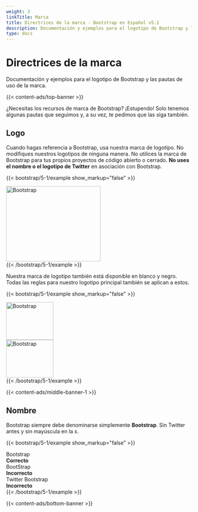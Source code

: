 ```yaml
---
weight: 3
linkTitle: Marca
title: Directrices de la marca · Bootstrap en Español v5.1
description: Documentación y ejemplos para el logotipo de Bootstrap y las pautas de uso de la marca.
type: docs
---
```


# Directrices de la marca

Documentación y ejemplos para el logotipo de Bootstrap y las pautas de uso de la marca.

{{< content-ads/top-banner >}}

¿Necesitas los recursos de marca de Bootstrap? ¡Estupendo! Solo tenemos algunas pautas que seguimos y, a su vez, te pedimos que las siga también.

## Logo

Cuando hagas referencia a Bootstrap, usa nuestra marca de logotipo. No modifiques nuestros logotipos de ninguna manera. No utilices la marca de Bootstrap para tus propios proyectos de código abierto o cerrado. **No uses el nombre o el logotipo de Twitter** en asociación con Bootstrap.

{{< bootstrap/5-1/example show_markup="false" >}}
<div class="bd-brand-item px-2 py-5 mb-3 bg-light rounded-lg">
  <img class="d-block img-fluid mx-auto" src="/assets/bootstrap/{{< bootstrap/5-1/param docs_version >}}/assets/brand/bootstrap-logo.svg" alt="Bootstrap" width="256" height="204">
</div>
{{< /bootstrap/5-1/example >}}

Nuestra marca de logotipo también está disponible en blanco y negro. Todas las reglas para nuestro logotipo principal también se aplican a estos.

{{< bootstrap/5-1/example show_markup="false" >}}
<div class="bd-brand-logos d-sm-flex text-center bg-light rounded-lg overflow-hidden w-100 mb-3">
  <div class="bd-brand-item w-100 px-2 py-5">
    <img src="/assets/bootstrap/{{< bootstrap/5-1/param docs_version >}}/assets/brand/bootstrap-logo-black.svg" alt="Bootstrap" width="128" height="102" loading="lazy">
  </div>
  <div class="bd-brand-item w-100 px-2 py-5 inverse">
    <img src="/assets/bootstrap/{{< bootstrap/5-1/param docs_version >}}/assets/brand/bootstrap-logo-white.svg" alt="Bootstrap" width="128" height="102" loading="lazy">
  </div>
</div>
{{< /bootstrap/5-1/example >}}

{{< content-ads/middle-banner-1 >}}

## Nombre

Bootstrap siempre debe denominarse simplemente **Bootstrap**. Sin Twitter antes y sin mayúscula en la _s_.

{{< bootstrap/5-1/example show_markup="false" >}}
<div class="bd-brand-logos d-sm-flex text-center bg-light rounded-lg overflow-hidden w-100 mb-3">
  <div class="bd-brand-item w-100 p-3">
    <div class="h3">Bootstrap</div>
    <strong class="text-success">Correcto</strong>
  </div>
  <div class="bd-brand-item w-100 p-3">
    <div class="h3 text-muted">BootStrap</div>
    <strong class="text-danger">Incorrecto</strong>
  </div>
  <div class="bd-brand-item w-100 p-3">
    <div class="h3 text-muted">Twitter Bootstrap</div>
    <strong class="text-danger">Incorrecto</strong>
  </div>
</div>
{{< /bootstrap/5-1/example >}}

{{< content-ads/bottom-banner >}}